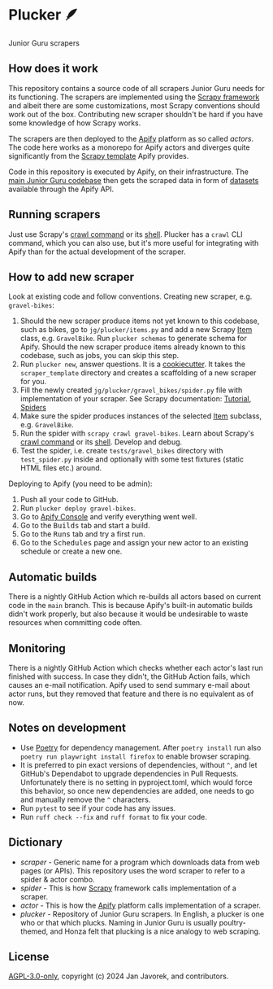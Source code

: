 # Plucker 🪶

Junior Guru scrapers

## How does it work

This repository contains a source code of all scrapers Junior Guru needs for its functioning.
The scrapers are implemented using the [Scrapy framework](https://scrapy.org/) and albeit there are some customizations, most Scrapy conventions should work out of the box.
Contributing new scraper shouldn't be hard if you have some knowledge of how Scrapy works.

The scrapers are then deployed to the [Apify](https://apify.com) platform as so called _actors_.
The code here works as a monorepo for Apify actors and diverges quite significantly from the [Scrapy template](https://github.com/apify/actor-templates/tree/master/templates/python-scrapy) Apify provides.

Code in this repository is executed by Apify, on their infrastructure.
The [main Junior Guru codebase](https://github.com/juniorguru/junior.guru) then gets the scraped data in form of [datasets](https://docs.apify.com/platform/storage/dataset) available through the Apify API.

## Running scrapers

Just use Scrapy's [crawl command](https://docs.scrapy.org/en/latest/topics/commands.html#crawl) or its [shell](https://docs.scrapy.org/en/latest/topics/shell.html).
Plucker has a `crawl` CLI command, which you can also use, but it's more useful for integrating with Apify than for the actual development of the scraper.

## How to add new scraper

Look at existing code and follow conventions.
Creating new scraper, e.g. `gravel-bikes`:

1.  Should the new scraper produce items not yet known to this codebase, such as bikes, go to `jg/plucker/items.py` and add a new Scrapy [Item](https://docs.scrapy.org/en/latest/topics/items.html) class, e.g. `GravelBike`.
    Run `plucker schemas` to generate schema for Apify.
    Should the new scraper produce items already known to this codebase, such as jobs, you can skip this step.
1.  Run `plucker new`, answer questions.
    It is a [cookiecutter](https://github.com/cookiecutter/cookiecutter).
    It takes the `scraper_template` directory and creates a scaffolding of a new scraper for you.
1.  Fill the newly created `jg/plucker/gravel_bikes/spider.py` file with implementation of your scraper.
    See Scrapy documentation: [Tutorial](https://docs.scrapy.org/en/latest/intro/tutorial.html#our-first-spider), [Spiders](https://docs.scrapy.org/en/latest/topics/spiders.html)
1.  Make sure the spider produces instances of the selected [Item](https://docs.scrapy.org/en/latest/topics/items.html) subclass, e.g. `GravelBike`.
1.  Run the spider with `scrapy crawl gravel-bikes`.
    Learn about Scrapy's [crawl command](https://docs.scrapy.org/en/latest/topics/commands.html#crawl) or its [shell](https://docs.scrapy.org/en/latest/topics/shell.html).
    Develop and debug.
1.  Test the spider, i.e. create `tests/gravel_bikes` directory with `test_spider.py` inside and optionally with some test fixtures (static HTML files etc.) around.

Deploying to Apify (you need to be admin):

1.  Push all your code to GitHub.
1.  Run `plucker deploy gravel-bikes`.
1.  Go to [Apify Console](https://console.apify.com/actors) and verify everything went well.
1.  Go to the <kbd>Builds</kbd> tab and start a build.
1.  Go to the <kbd>Runs</kbd> tab and try a first run.
1.  Go to the <kbd>Schedules</kbd> page and assign your new actor to an existing schedule or create a new one.

## Automatic builds

There is a nightly GitHub Action which re-builds all actors based on current code in the `main` branch.
This is because Apify's built-in automatic builds didn't work properly, but also because it would be undesirable to waste resources when committing code often.

## Monitoring

There is a nightly GitHub Action which checks whether each actor's last run finished with success.
In case they didn't, the GitHub Action fails, which causes an e-mail notification.
Apify used to send summary e-mail about actor runs, but they removed that feature and there is no equivalent as of now.

## Notes on development

-   Use [Poetry](https://python-poetry.org/) for dependency management.
    After `poetry install` run also `poetry run playwright install firefox` to enable browser scraping.
-   It is preferred to pin exact versions of dependencies, without `^`, and let GitHub's Dependabot to upgrade dependencies in Pull Requests.
    Unfortunately there is no setting in pyproject.toml, which would force this behavior, so once new dependencies are added, one needs to go and manually remove the `^` characters.
-   Run `pytest` to see if your code has any issues.
-   Run `ruff check --fix` and `ruff format` to fix your code.

## Dictionary

-   _scraper_ - Generic name for a program which downloads data from web pages (or APIs). This repository uses the word scraper to refer to a spider & actor combo.
-   _spider_ - This is how [Scrapy](https://scrapy.org/) framework calls implementation of a scraper.
-   _actor_ - This is how the [Apify](https://apify.com) platform calls implementation of a scraper.
-   _plucker_ - Repository of Junior Guru scrapers. In English, a plucker is one who or that which plucks. Naming in Junior Guru is usually poultry-themed, and Honza felt that plucking is a nice analogy to web scraping.

## License
[AGPL-3.0-only](LICENSE), copyright (c) 2024 Jan Javorek, and contributors.

